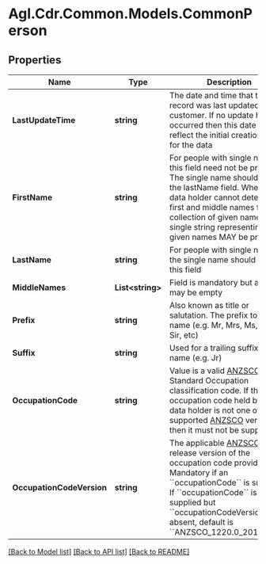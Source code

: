 # Agl.Cdr.Common.Models.CommonPerson

## Properties

Name | Type | Description | Notes
------------ | ------------- | ------------- | -------------
**LastUpdateTime** | **string** | The date and time that this record was last updated by the customer.  If no update has occurred then this date should reflect the initial creation date for the data | [optional] 
**FirstName** | **string** | For people with single names this field need not be present. The single name should be in the lastName field. Where a data holder cannot determine first and middle names from a collection of given names, a single string representing all given names MAY be provided. | [optional] 
**LastName** | **string** | For people with single names the single name should be in this field | 
**MiddleNames** | **List&lt;string&gt;** | Field is mandatory but array may be empty | 
**Prefix** | **string** | Also known as title or salutation.  The prefix to the name (e.g. Mr, Mrs, Ms, Miss, Sir, etc) | [optional] 
**Suffix** | **string** | Used for a trailing suffix to the name (e.g. Jr) | [optional] 
**OccupationCode** | **string** | Value is a valid [ANZSCO](http://www.abs.gov.au/ANZSCO) Standard Occupation classification code. If the occupation code held by the data holder is not one of the supported [ANZSCO](http://www.abs.gov.au/ANZSCO) versions, then it must not be supplied. | [optional] 
**OccupationCodeVersion** | **string** | The applicable [ANZSCO](http://www.abs.gov.au/ANZSCO) release version of the occupation code provided. Mandatory if an &#x60;&#x60;occupationCode&#x60;&#x60; is supplied. If &#x60;&#x60;occupationCode&#x60;&#x60; is supplied but &#x60;&#x60;occupationCodeVersion&#x60;&#x60; is absent, default is &#x60;&#x60;ANZSCO_1220.0_2013_V1.2&#x60;&#x60; | [optional] [default to OccupationCodeVersionEnum._2013V12]

[[Back to Model list]](../README.md#documentation-for-models) [[Back to API list]](../README.md#documentation-for-api-endpoints) [[Back to README]](../README.md)

